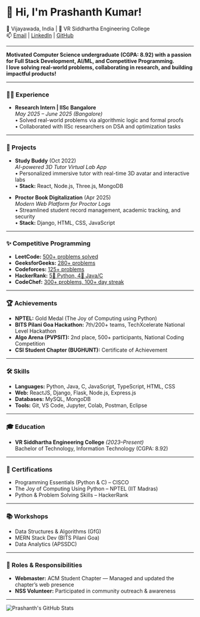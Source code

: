 # 👋 Hi, I'm Prashanth Kumar!

📍 Vijayawada, India | 🏫 VR Siddhartha Engineering College  
📫 [Email](mailto:prashanthbollinedi2910@gmail.com) | [LinkedIn](https://linkedin.com/in/prasanth-kumar-bollinedi) | [GitHub](https://github.com/Prashanth291)

---

**Motivated Computer Science undergraduate (CGPA: 8.92) with a passion for Full Stack Development, AI/ML, and Competitive Programming.  
I love solving real-world problems, collaborating in research, and building impactful products!**

---

### 🧑‍💻 Experience

- **Research Intern | IISc Bangalore**  
  _May 2025 – June 2025 (Bangalore)_  
  • Solved real-world problems via algorithmic logic and formal proofs  
  • Collaborated with IISc researchers on DSA and optimization tasks

---

### 🚀 Projects

- **Study Buddy** (Oct 2022)  
  _AI-powered 3D Tutor Virtual Lab App_  
  • Personalized immersive tutor with real-time 3D avatar and interactive labs  
  • **Stack:** React, Node.js, Three.js, MongoDB

- **Proctor Book Digitalization** (Apr 2025)  
  _Modern Web Platform for Proctor Logs_  
  • Streamlined student record management, academic tracking, and security  
  • **Stack:** Django, HTML, CSS, JavaScript

---

### ✨ Competitive Programming

- **LeetCode:** [500+ problems solved](https://leetcode.com/u/prashanth_d4/)
- **GeeksforGeeks:** [280+ problems](https://www.geeksforgeeks.org/user/238w1ai1nt/)
- **Codeforces:** [125+ problems](https://codeforces.com/profile/prashanth_2327)
- **HackerRank:** [5🌟 Python, 4🌟 Java/C](https://www.hackerrank.com/profile/238W1A12D4)
- **CodeChef:** [300+ problems, 100+ day streak](https://www.codechef.com/users/prashanth_d4)

---

### 🏆 Achievements

- **NPTEL:** Gold Medal (The Joy of Computing using Python)
- **BITS Pilani Goa Hackathon:** 7th/200+ teams, TechXcelerate National Level Hackathon
- **Algo Arena (PVPSIT):** 2nd place, 500+ participants, National Coding Competition
- **CSI Student Chapter (BUGHUNT):** Certificate of Achievement

---

### 🛠️ Skills

- **Languages:** Python, Java, C, JavaScript, TypeScript, HTML, CSS  
- **Web:** ReactJS, Django, Flask, Node.js, Express.js  
- **Databases:** MySQL, MongoDB  
- **Tools:** Git, VS Code, Jupyter, Colab, Postman, Eclipse

---

### 🎓 Education

- **VR Siddhartha Engineering College** _(2023–Present)_  
  Bachelor of Technology, Information Technology (CGPA: 8.92)

---

### 📜 Certifications

- Programming Essentials (Python & C) – CISCO
- The Joy of Computing Using Python – NPTEL (IIT Madras)
- Python & Problem Solving Skills – HackerRank

---

### 📚 Workshops

- Data Structures & Algorithms (GfG)
- MERN Stack Dev (BITS Pilani Goa)
- Data Analytics (APSSDC)

---

### 🤝 Roles & Responsibilities

- **Webmaster:** ACM Student Chapter — Managed and updated the chapter’s web presence
- **NSS Volunteer:** Participated in community outreach & awareness

---

![Prashanth's GitHub Stats](https://github-readme-stats.vercel.app/api?username=Prashanth291&show_icons=true&theme=tokyonight)
